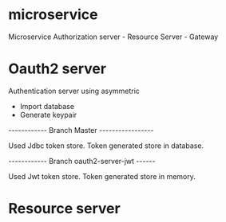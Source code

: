 # microservice
Microservice Authorization server - Resource Server - Gateway

# Oauth2 server

Authentication server using asymmetric

- Import database
- Generate keypair

------------ Branch Master -----------------
 
 Used Jdbc token store. Token generated store in database.
 
------------ Branch oauth2-server-jwt ------
 
 Used Jwt token store. Token generated store in memory.
 
# Resource server

